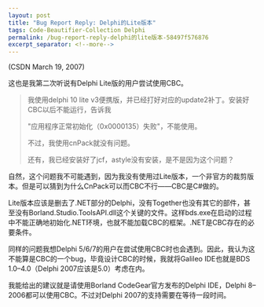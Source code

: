 ```yaml
---
layout: post
title: "Bug Report Reply: Delphi的Lite版本"
tags: Code-Beautifier-Collection Delphi
permalink: /bug-report-reply-delphi的lite版本-58497f576876
excerpt_separator: <!--more-->
---
```

(CSDN March 19, 2007)

这也是我第二次听说有Delphi Lite版的用户尝试使用CBC。
<!--more-->

> 我使用delphi 10 lite v3便携版，并已经打好对应的update2补丁。安装好CBC以后不能运行，告诉我
>
> "应用程序正常初始化（0x0000135）失败"，不能使用。
>
> 不过，我使用cnPack就没有问题。
>
> 还有，我已经安装好了jcf，astyle没有安装，是不是因为这个问题？

自然，这个问题我不可能遇到，因为我没有使用过Lite版本，一个非官方的裁剪版本。但是可以猜到为什么CnPack可以而CBC不行――CBC是C#做的。

Lite版本应该是删去了.NET部分的Delphi，没有Together也没有其它的部件，甚至没有Borland.Studio.ToolsAPI.dll这个关键的文件。这样bds.exe在启动的过程中不能正确地初始化.NET环境，也就不能加载CBC的框架。.NET是CBC存在的必要条件。

同样的问题我想Delphi 5/6/7的用户在尝试使用CBC时也会遇到。因此，我认为这不能算是CBC的一个bug，毕竟设计CBC的时候，我就将Galileo IDE也就是BDS 1.0–4.0（Delphi 2007应该是5.0）考虑在内。

我能给出的建议就是请使用Borland CodeGear官方发布的Delphi IDE，Delphi 8–2006都可以使用CBC。不过对Delphi 2007的支持需要在等待一段时间。
